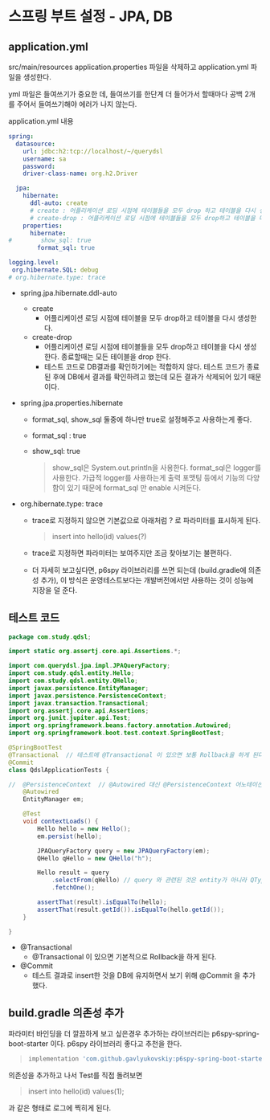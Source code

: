 # 스프링 부트 설정 - JPA, DB

## application.yml

src/main/resources application.properties 파일을 삭제하고 application.yml 파일을 생성한다.  

yml 파일은 들여쓰기가 중요한 데, 들여쓰기를 한단계 더 들어가서 할때마다 공백 2개를 주어서 들여쓰기해야 에러가 나지 않는다.  

application.yml 내용

```yaml
spring:
  datasource:
    url: jdbc:h2:tcp://localhost/~/querydsl
    username: sa
    password:
    driver-class-name: org.h2.Driver

  jpa:
    hibernate:
      ddl-auto: create
      # create : 어플리케이션 로딩 시점에 테이블들을 모두 drop 하고 테이블을 다시 생성
      # create-drop : 어플리케이션 로딩 시점에 테이블들을 모두 drop하고 테이블을 다시 생성, 종료할때 모두 drop
    properties:
      hibernate:
#        show_sql: true
        format_sql: true

logging.level:
 org.hibernate.SQL: debug
# org.hibernate.type: trace
```



- spring.jpa.hibernate.ddl-auto

  - create
    - 어플리케이션 로딩 시점에 테이블을 모두 drop하고 테이블을 다시 생성한다.
  - create-drop
    - 어플리케이션 로딩 시점에 테이블들을 모두 drop하고 테이블을 다시 생성한다. 종료할때는 모든 테이블을 drop 한다.
    - 테스트 코드로 DB결과를 확인하기에는 적합하지 않다. 테스트 코드가 종료된 후에 DB에서 결과를 확인하려고 했는데 모든 결과가 삭제되어 있기 때문이다.

- spring.jpa.properties.hibernate

  - format_sql, show_sql 둘중에 하나만 true로 설정해주고 사용하는게 좋다. 

  - format_sql : true

  - show_sql: true

    > show_sql은 System.out.println을 사용한다. format_sql은 logger를 사용한다. 가급적 logger를 사용하는게 출력 포맷팅 등에서 기능의 다양함이 있기 때문에 format_sql 만 enable 시켜둔다.

- org.hibernate.type: trace

  - trace로 지정하지 않으면 기본값으로 아래처럼 ? 로 파라미터를 표시하게 된다.  

    > insert into hello(id) values(?)

  - trace로 지정하면 파라미터는 보여주지만 조금 찾아보기는 불편하다.
  - 더 자세히 보고싶다면, p6spy 라이브러리를 쓰면 되는데 (build.gradle에 의존성 추가), 이 방식은 운영테스트보다는 개발버전에서만 사용하는 것이 성능에 지장을 덜 준다.

## 테스트 코드

```java
package com.study.qdsl;

import static org.assertj.core.api.Assertions.*;

import com.querydsl.jpa.impl.JPAQueryFactory;
import com.study.qdsl.entity.Hello;
import com.study.qdsl.entity.QHello;
import javax.persistence.EntityManager;
import javax.persistence.PersistenceContext;
import javax.transaction.Transactional;
import org.assertj.core.api.Assertions;
import org.junit.jupiter.api.Test;
import org.springframework.beans.factory.annotation.Autowired;
import org.springframework.boot.test.context.SpringBootTest;

@SpringBootTest
@Transactional	// 테스트에 @Transactional 이 있으면 보통 Rollback을 하게 된다.
@Commit
class QdslApplicationTests {

//	@PersistenceContext  // @Autowired 대신 @PersistenceContext 어노테이션으로 사용해도 무방해다
	@Autowired
	EntityManager em;

	@Test
	void contextLoads() {
		Hello hello = new Hello();
		em.persist(hello);

		JPAQueryFactory query = new JPAQueryFactory(em);
		QHello qHello = new QHello("h");

		Hello result = query
			.selectFrom(qHello) // query 와 관련된 것은 entity가 아니라 QType을 인자로 주어야 한다.
			.fetchOne();

		assertThat(result).isEqualTo(hello);
		assertThat(result.getId()).isEqualTo(hello.getId());
	}

}
```



- @Transactional 
  - @Transactional 이 있으면 기본적으로 Rollback을 하게 된다.
- @Commit
  - 테스트 결과로 insert한 것을 DB에 유지하면서 보기 위해 @Commit 을 추가했다.

## build.gradle 의존성 추가

파라미터 바인딩을 더 깔끔하게 보고 싶은경우 추가하는 라이브러리는 p6spy-spring-boot-starter 이다. p6spy 라이브러리 좋다고 추천을 한다. 

> ```groovy
> implementation 'com.github.gavlyukovskiy:p6spy-spring-boot-starter:1.5.8'
> ```



의존성을 추가하고 나서 Test를 직접 돌려보면

> insert into hello(id) values(1);

과 같은 형태로 로그에 찍히게 된다.

